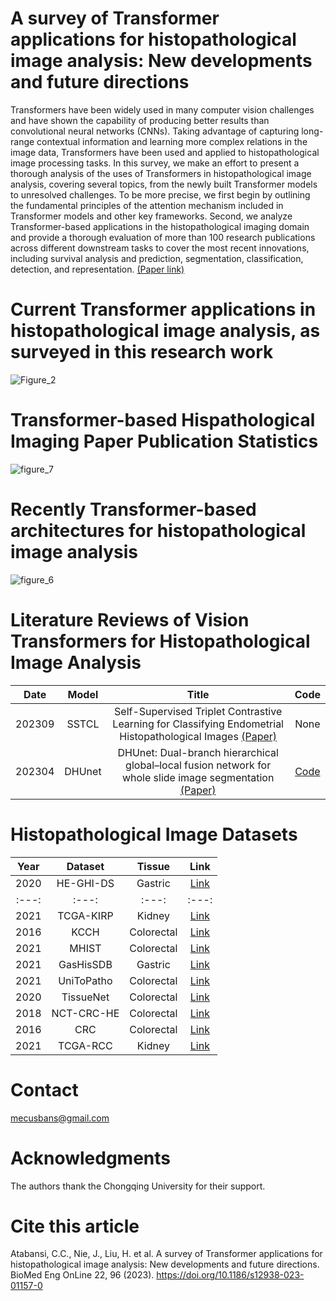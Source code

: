 # A survey of Transformer applications for histopathological image analysis: New developments and future directions

Transformers have been widely used in many computer vision challenges and have shown the capability of producing better results than convolutional neural networks (CNNs). Taking advantage of capturing long-range contextual information and learning more complex relations in the image data, Transformers have been used and applied to histopathological image processing tasks. In this survey, we make an effort to present a thorough analysis of the uses of Transformers in histopathological image analysis, covering several topics, from the newly built Transformer models to unresolved challenges. To be more precise, we first begin by outlining the fundamental principles of the attention mechanism included in Transformer models and other key frameworks. Second, we analyze Transformer-based applications in the histopathological imaging domain and provide a thorough evaluation of more than 100 research publications across different downstream tasks to cover the most recent innovations, including survival analysis and prediction, segmentation, classification, detection, and representation. [(Paper link)](https://doi.org/10.1186/s12938-023-01157-0)

# Current Transformer applications in histopathological image analysis, as surveyed in this research work

![Figure_2](https://github.com/S-domain/Survey-Paper/assets/104261511/89b626c9-cd2f-450f-b34b-03f862e03736)

# Transformer-based Hispathological Imaging Paper Publication Statistics
![figure_7](https://github.com/S-domain/Survey-Paper/assets/104261511/e9dfee3a-cc68-4cb8-aa4e-1b9ce79f0728)

# Recently Transformer-based architectures for histopathological image analysis
![figure_6](https://github.com/S-domain/Survey-Paper/assets/104261511/c8d9d41a-6d62-4b7f-a355-a670a68bbfce)

# Literature Reviews of Vision Transformers for Histopathological Image Analysis 

| Date    | Model     |Title                                                                                                                                                      | Code |
| :---:   | :---:     | :---:                                                                                                                                                     | :---:|
| 202309  | SSTCL    | Self-Supervised Triplet Contrastive Learning for Classifying Endometrial Histopathological Images [(Paper)](https://ieeexplore.ieee.org/document/10247346) | None |
| 202304 | DHUnet    | DHUnet: Dual-branch hierarchical global–local fusion network for whole slide image segmentation [(Paper)](https://doi.org/10.1016/j.bspc.2023.104976)      | [Code](https://github.com/pengsl-lab/DHUnet)|


# Histopathological Image Datasets

| Year    | Dataset     | Tissue                                                                                                                                                   | Link|
| :---:   | :---:     | :---:                                                                                                                                                     | :---:|
| 2020  | HE-GHI-DS   | Gastric | [Link](https://data.mendeley.com/datasets/thgf23xgy7/2) |
| :---:   | :---:     | :---:                                                                                                                                                     | :---:|
| 2021  | TCGA-KIRP  | Kidney| [Link](https://dataset.chenli.group/) |
| 2016 | KCCH  | Colorectal | [Link](https://zenodo.org/record/53169#.Y7Gf4hpfiUk) |
| 2021  | MHIST | Colorectal | [Link](https://bmirds.github.io/MHIST/) |
| 2021  | GasHisSDB | Gastric | [Link](https://gitee.com/neuhwm/GasHisSDB) |
| 2021  | UniToPatho | Colorectal | [Link](https://ieee-dataport.org/open-access/unitopatho) |
| 2020  | TissueNet | Colorectal | [Link](https://www.drivendata.org/competitions/67/competition-cervical-biopsy/page/254/) |
| 2018  | NCT-CRC-HE| Colorectal | [Link](https://zenodo.org/record/1214456#.Y7JSaRpfiU) |
| 2016  | CRC| Colorectal | [Link](https://zenodo.org/record/53169#.Y-K8ABpfiUm) |
| 2021  | TCGA-RCC | Kidney | [Link](https://gdc.cancer.gov/) |




#   Contact
mecusbans@gmail.com

#   Acknowledgments
The authors thank the Chongqing University for their support.


# Cite this article
Atabansi, C.C., Nie, J., Liu, H. et al. A survey of Transformer applications for histopathological image analysis: New developments and future directions. BioMed Eng OnLine 22, 96 (2023). https://doi.org/10.1186/s12938-023-01157-0
